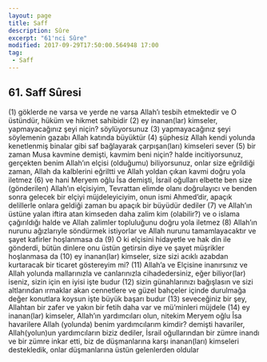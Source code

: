 ```yaml
---
layout: page
title: Saff
description: Sûre
excerpt: "61'nci Sûre"
modified: 2017-09-29T17:50:00.564948 17:00
tag: 
 - Saff
---
```


## 61. Saff Sûresi

(1) göklerde ne varsa ve yerde ne varsa Allah’ı tesbih etmektedir ve O üstündür, hüküm ve hikmet sahibidir
(2) ey inanan(lar) kimseler, yapmayacağınız şeyi niçin? söylüyorsunuz
(3) yapmayacağınız şeyi söylemenin gazabı Allah katında büyüktür
(4) şüphesiz Allah kendi yolunda kenetlenmiş binalar gibi saf bağlayarak çarpışan(ları) kimseleri sever
(5) bir zaman Musa kavmine demişti, kavmim beni niçin? halde incitiyorsunuz, gerçekten benim Allah’ın elçisi (olduğumu) biliyorsunuz, onlar size eğrildiği zaman, Allah da kalblerini eğriltti ve Allah yoldan çıkan kavmi doğru yola iletmez
(6) ve hani Meryem oğlu Îsa demişti, İsrail oğulları elbette ben size (gönderilen) Allah’ın elçisiyim, Tevrattan elimde olanı doğrulayıcı ve benden sonra gelecek bir elçiyi müjdeleyiciyim, onun ismi Ahmed’dir, apaçık delillerle onlara geldiği zaman bu apaçık bir büyüdür dediler
(7) ve Allah’ın üstüne yalan iftira atan kimseden daha zalim kim (olabilir?) ve o islama çağırıldığı halde ve Allah zalimler topluluğunu doğru yola iletmez
(8) Allah’ın nurunu ağızlarıyle söndürmek istiyorlar ve Allah nurunu tamamlayacaktır ve şayet kafirler hoşlanmasa da
(9) O ki elçisini hidayetle ve hak din ile gönderdi, bütün dinlere onu üstün getirsin diye ve şayet müşrikler hoşlanmasa da
(10) ey inanan(lar) kimseler, size sizi acıklı azabdan kurtaracak bir ticaret göstereyim mi? 
(11) Allah’a ve Elçisine inanırsınız ve Allah yolunda mallarınızla ve canlarınızla cihadedersiniz, eğer biliyor(lar) iseniz, sizin için en iyisi işte budur
(12) sizin günahlarınızı bağışlasın ve sizi altlarından ırmaklar akan cennetlere ve güzel bahçeler içinde durulmağa değer konutlara koysun işte büyük başarı budur
(13) seveceğiniz bir şey, Allahtan bir zafer ve yakın bir fetih daha var ve mü’minleri müjdele
(14) ey inanan(lar) kimseler, Allah’ın yardımcıları olun, nitekim Meryem oğlu Îsa havarilere Allah (yolunda) benim yardımcılarım kimdir? demişti havariler, Allah(yolun)un yardımcıların biziz dediler, İsrail oğullarından bir zümre inandı ve bir zümre inkar etti, biz de düşmanlarına karşı inanan(ları) kimseleri destekledik, onlar düşmanlarına üstün gelenlerden oldular
